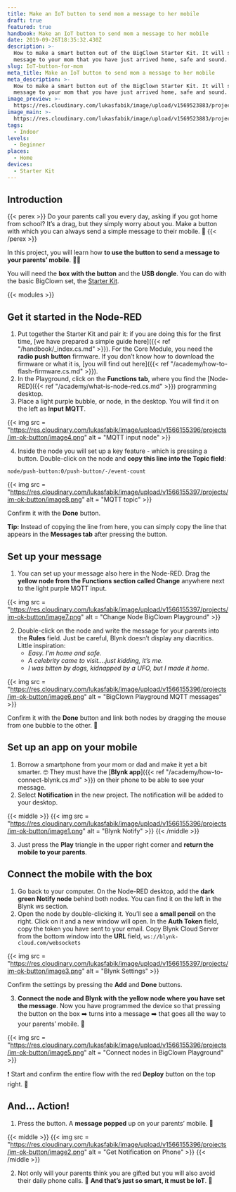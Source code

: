```yaml
---
title: Make an IoT button to send mom a message to her mobile
draft: true
featured: true
handbook: Make an IoT button to send mom a message to her mobile
date: 2019-09-26T18:35:32.430Z
description: >-
  How to make a smart button out of the BigClown Starter Kit. It will send a
  message to your mom that you have just arrived home, safe and sound. 
slug: IoT-button-for-mom
meta_title: Make an IoT button to send mom a message to her mobile
meta_description: >-
  How to make a smart button out of the BigClown Starter Kit. It will send a
  message to your mom that you have just arrived home, safe and sound. 
image_preview: >-
  https://res.cloudinary.com/lukasfabik/image/upload/v1569523883/projects/button-for-mum/9-ilustrace-notifikace-tlacitkem-ze-jsem-doma.png
image_main: >-
  https://res.cloudinary.com/lukasfabik/image/upload/v1569523883/projects/button-for-mum/9-ilustrace-notifikace-tlacitkem-ze-jsem-doma.png
tags:
  - Indoor
levels:
  - Beginner
places:
  - Home
devices:
  - Starter Kit
---
```

## Introduction

{{< perex >}}
Do your parents call you every day, asking if you got home from school? It’s a drag, but they simply worry about you. Make a button with which you can always send a simple message to their mobile. 📲
{{< /perex >}}

In this project, you will learn how **to use the button to send a message to your parents’ mobile**. 👩👱

You will need the **box with the button** and the **USB dongle**. You can do with the basic BigClown set, the [Starter Kit](https://shop.bigclown.com/starter-kit/). 

{{< modules >}}

## Get it started in the Node-RED

1. Put together the Starter Kit and pair it: if you are doing this for the first time, \[we have prepared a simple guide here]({{< ref "/handbook/_index.cs.md" >}}). For the Core Module, you need the **radio push button** firmware. If you don’t know how to download the firmware or what it is, \[you will find out here]({{< ref "/academy/how-to-flash-firmware.cs.md" >}}).
2. In the Playground, click on the **Functions tab**, where you find the  \[Node-RED]({{< ref "/academy/what-is-node-red.cs.md" >}}) programming desktop.
3. Place a light purple bubble, or node, in the desktop. You will find it on the left as **Input** **MQTT**. 

{{< img src = "https://res.cloudinary.com/lukasfabik/image/upload/v1566155396/projects/im-ok-button/image4.png" alt = "MQTT input node" >}}

4. Inside the node you will set up a key feature - which is pressing a button. Double-click on the node and **copy this line into the Topic field**: 


```
node/push-button:0/push-button/-/event-count
```

{{< img src = "https://res.cloudinary.com/lukasfabik/image/upload/v1566155397/projects/im-ok-button/image8.png" alt = "MQTT topic" >}}

Confirm it with the **Done** button.

**Tip:** Instead of copying the line from here, you can simply copy the line that appears in the **Messages tab** after pressing the button. 

## Set up your message

1. You can set up your message also here in the Node-RED. Drag the **yellow node from the Functions section called Change** anywhere next to the light purple MQTT input. 

{{< img src = "https://res.cloudinary.com/lukasfabik/image/upload/v1566155397/projects/im-ok-button/image7.png" alt = "Change Node BigClown Playground" >}}

2. Double-click on the node and write the message for your parents into the **Rules** field. Just be careful, Blynk doesn’t display any diacritics. Little inspiration:
   *  _Easy. I’m home and safe._ 
   * _A celebrity came to visit….just kidding, it’s me._
   * _I was bitten by dogs, kidnapped by a UFO, but I made it home._ 

{{< img src = "https://res.cloudinary.com/lukasfabik/image/upload/v1566155396/projects/im-ok-button/image6.png" alt = "BigClown Playground MQTT messages" >}}

Confirm it with the **Done** button and link both nodes by dragging the mouse from one bubble to the other. 🐁

## Set up an app on your mobile

1. Borrow a smartphone from your mom or dad and make it yet a bit smarter. 🤓 They must have the [**Blynk app**]({{< ref "/academy/how-to-connect-blynk.cs.md" >}}) on their phone to be able to see your message. 
2. Select **Notification** in the new project. The notification will be added to your desktop.  

{{< middle >}}
{{< img src = "https://res.cloudinary.com/lukasfabik/image/upload/v1566155396/projects/im-ok-button/image1.png" alt = "Blynk Notify" >}}
{{< /middle >}}

3. Just press the **Play** triangle in the upper right corner and **return the mobile to your parents**. 

## Connect the mobile with the box

1. Go back to your computer. On the Node-RED desktop, add the **dark green Notify node** behind both nodes. You can find it on the left in the Blynk ws section.  
2. Open the node by double-clicking it. You’ll see a **small pencil** on the right. Click on it and a new window will open. In the **Auth Token** field, copy the token you have sent to your email. Copy Blynk Cloud Server from the bottom window into the **URL** field,  `ws://blynk-cloud.com/websockets`

{{< img src = "https://res.cloudinary.com/lukasfabik/image/upload/v1566155397/projects/im-ok-button/image3.png" alt = "Blynk Settings" >}}

Confirm the settings by pressing the **Add** and **Done** buttons.

3. **Connect the node and Blynk with the yellow node where you have set the message**. Now you have programmed the device so that pressing the button on the box ➡️ turns into a message ➡️ that goes all the way to your parents’ mobile. **👾**

{{< img src = "https://res.cloudinary.com/lukasfabik/image/upload/v1566155396/projects/im-ok-button/image5.png" alt = "Connect nodes in BigClown Playground" >}}

❗ Start and confirm the entire flow with the red **Deploy** button on the top right. 🚨

## And… Action!

1. Press the button. A **message popped** up on your parents’ mobile. 💪

{{< middle >}}
{{< img src = "https://res.cloudinary.com/lukasfabik/image/upload/v1566155396/projects/im-ok-button/image2.png" alt = "Get Notification on Phone" >}}
{{< /middle >}}

2. Not only will your parents think you are gifted but you will also avoid their daily phone calls. 🎉 **And that’s just so smart, it must be IoT**. 🕺

